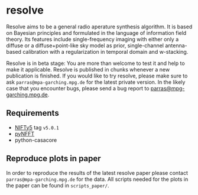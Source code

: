 # resolve

Resolve aims to be a general radio aperature synthesis algorithm. It is based on
Bayesian principles and formulated in the language of information field theory.
Its features include single-frequency imaging with either only a diffuse or a
diffuse+point-like sky model as prior, single-channel antenna-based calibration
with a regularization in temporal domain and w-stacking.

Resolve is in beta stage: You are more than welcome to test it and help to make
it applicable. Resolve is published in chunks whenever a new publication is
finished. If you would like to try resolve, please make sure to ask
`parras@mpa-garching.mpg.de` for the latest private version. In the likely case
that you encounter bugs, please send a bug report to parras@mpg-garching.mpg.de.

## Requirements
- [NIFTy5](https://gitlab.mpcdf.mpg.de/ift/NIFTy) tag `v5.0.1`
- [pyNFFT](https://pypi.python.org/pypi/pyNFFT)
- python-casacore

## Reproduce plots in paper
In order to reproduce the results of the latest resolve paper please contact
`parras@mpa-garching.mpg.de` for the data. All scripts needed for the plots in
the paper can be found in `scripts_paper/`.
